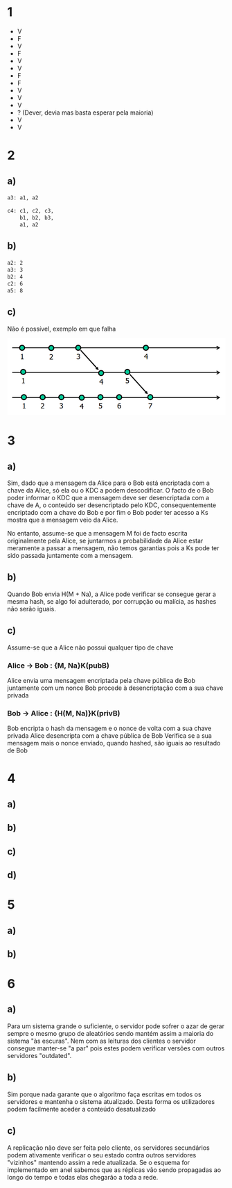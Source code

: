 # 1
- V
- F
- V
- F
- V
- V
- F
- F
- V
- V
- V
- ? (Dever, devia mas basta esperar pela maioria)
- V
- V

# 2
## a)
```
a3: a1, a2
```
```
c4: c1, c2, c3,
    b1, b2, b3,
    a1, a2
```
## b)
```
a2: 2
a3: 3
b2: 4
c2: 6
a5: 8
```
## c)
Não é possível, exemplo em que falha

![figure3](./resources/fig3.png)

# 3
## a)
Sim, dado que a mensagem da Alice para o Bob está encriptada com a chave da Alice, só ela ou o KDC a podem descodificar. 
O facto de o Bob poder informar o KDC que a mensagem deve ser desencriptada com a chave de A, 
o conteúdo ser desencriptado pelo KDC, consequentemente encriptado com a chave do Bob e por fim o Bob poder ter acesso a Ks
mostra que a mensagem veio da Alice.

No entanto, assume-se que a mensagem M foi de facto escrita originalmente pela Alice, se juntarmos a probabilidade da Alice estar
meramente a passar a mensagem, não temos garantias pois a Ks pode ter sido passada juntamente com a mensagem.

## b)
Quando Bob envia H(M + Na), a Alice pode verificar se consegue gerar a mesma hash, 
se algo foi adulterado, por corrupção ou malícia, as hashes não serão iguais.

## c)
Assume-se que a Alice não possui qualquer tipo de chave

### Alice -> Bob : {M, Na}K(pubB)
Alice envia uma mensagem encriptada pela chave pública de Bob juntamente com um nonce
Bob procede à desencriptação com a sua chave privada

### Bob -> Alice : {H(M, Na)}K(privB)
Bob encripta o hash da mensagem e o nonce de volta com a sua chave privada
Alice desencripta com a chave pública de Bob
Verifica se a sua mensagem mais o nonce enviado, quando hashed, são iguais ao resultado de Bob

# 4
## a)
## b)
## c)
## d)

# 5
## a)

## b)

# 6
## a)
Para um sistema grande o suficiente, o servidor pode sofrer o azar de gerar sempre o mesmo grupo de aleatórios sendo mantém assim a maioria do sistema "às escuras".
Nem com as leituras dos clientes o servidor consegue manter-se "a par" pois estes podem verificar versões com outros servidores "outdated".

## b)
Sim porque nada garante que o algoritmo faça escritas em todos os servidores e mantenha o sistema atualizado. 
Desta forma os utilizadores podem facilmente aceder a conteúdo desatualizado

## c)
A replicação não deve ser feita pelo cliente, os servidores secundários podem ativamente verificar o seu estado contra outros servidores "vizinhos"
mantendo assim a rede atualizada. Se o esquema for implementado em anel sabemos que as réplicas vão sendo propagadas ao longo do tempo e todas elas chegarão a toda a rede.